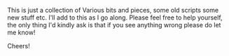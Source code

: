 This is just a collection of Various bits and pieces, some old scripts some new stuff etc. I'll add to this as I go along. Please feel free to help yourself, the only thing I'd kindly ask is that if you see anything wrong please do let me know!

Cheers!

